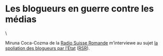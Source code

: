 # Les blogueurs en guerre contre les médias

\

Miruna Coca-Cozma de la [Radio Suisse Romande](http://www.rsr.ch/la-1<sup>er</sup>e/medialogues/) m’interviewe au sujet [la spoliation des blogueurs par l’État](https://tcrouzet.com/2009/12/30/l%E2%80%99etat-spolie-les-blogueurs/) ([RSR](https://tcrouzet.com/audio_tc/20100115RSR.mp3)).